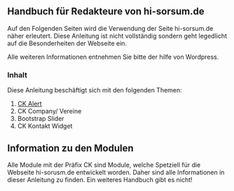 ## Handbuch für Redakteure von hi-sorsum.de

Auf den Folgenden Seiten wird die Verwendung der Seite hi-sorsum.de näher erleutert. Diese Anleitung ist nicht vollständig sondern geht legedlicht auf die Besonderheiten der Webseite ein.

Alle weiteren Informationen entnehmen Sie bitte der hilfe von Wordpress.

### Inhalt

Diese Anleitung beschäftigt sich mit den folgenden Themen:

1. [CK Alert](../master/CK_Alert.md)
2. CK Company/ Vereine
3. Bootstrap Slider
4. CK Kontakt Widget

## Information zu den Modulen

Alle Module mit der Präfix CK sind Module, welche Spetziell für die Webseite hi-sorusm.de entwickelt worden. Daher sind alle Informationen in dieser Anleitung zu finden. Ein weiteres Handbuch gibt es nicht!
